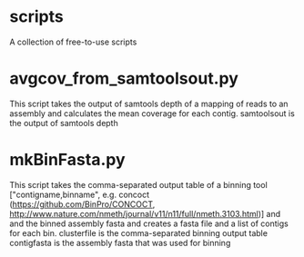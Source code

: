 # scripts
A collection of free-to-use scripts

# avgcov_from_samtoolsout.py
This script takes the output of samtools depth of a mapping of reads to an assembly and calculates the mean coverage for each contig.
samtoolsout is the output of samtools depth

# mkBinFasta.py
This script takes the comma-separated output table of a binning tool ["contigname,binname", e.g. concoct (https://github.com/BinPro/CONCOCT, http://www.nature.com/nmeth/journal/v11/n11/full/nmeth.3103.html)] and and the binned assembly fasta and creates a fasta file and a list of contigs for each bin.
clusterfile is the comma-separated binning output table
contigfasta is the assembly fasta that was used for binning
